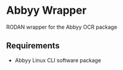 Abbyy Wrapper
=============

RODAN wrapper for the Abbyy OCR package

Requirements
------------

* Abbyy Linux CLI software package
